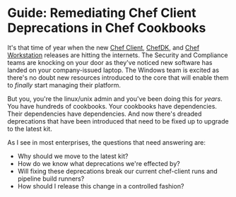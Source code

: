 # Guide: Remediating Chef Client Deprecations in Chef Cookbooks

It's that time of year when the new [Chef Client](https://github.com/chef/chef), [ChefDK](https://github.com/chef/chef-dk), and [Chef Workstation](https://github.com/chef/chef-workstation) releases are hitting the internets. The Security and Compliance teams are knocking on your door as they've noticed new software has landed on your company-issued laptop. The Windows team is excited as there's no doubt new resources introduced to the core that will enable them to _finally_ start managing their platform.

But you, you're the linux/unix admin and you've been doing this for _years_. You have hundreds of cookbooks. Your cookbooks have dependencies. Their dependencies have dependencies. And now there's dreaded deprecations that have been introduced that need to be fixed up to upgrade to the latest kit.

As I see in most enterprises, the questions that need answering are:

- Why should we move to the latest kit?
- How do we know what deprecations we're effected by?
- Will fixing these deprecations break our current chef-client runs and pipeline build runners?
- How should I release this change in a controlled fashion?